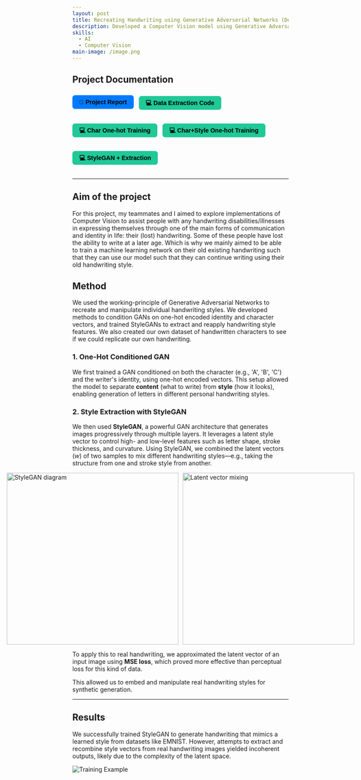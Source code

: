 ```yaml
---
layout: post
title: Recreating Handwriting using Generative Adverserial Networks (December 2024)
description: Developed a Computer Vision model using Generative Adversarial Networks (GANs) to recreate personalized handwriting styles, enabling the generation of handwritten text from style inputs using datasets like MNIST, NIST, and custom handwriting samples. 
skills:
  - AI
  - Computer Vision
main-image: /image.png
---
```

## Project Documentation
<div style="display: flex; flex-wrap: wrap; gap: 12px; margin-bottom: 20px;">

  <a href="https://hackmd.io/@jasperwelgemoed/Bk8wh2Sjx" target="_blank" style="
    background-color: #007bff;
    color: black;
    padding: 8px 16px;
    border-radius: 6px;
    text-decoration: none;
    font-weight: bold;
    font-family: sans-serif;">
    📄 Project Report
  </a>

  <a href="https://colab.research.google.com/drive/17uTkq5Dj2RDwaOkxgT3SqELEoRYLTl47?usp=sharing" target="_blank" style="
    background-color: #20c997;
    color: black;
    padding: 8px 16px;
    border-radius: 6px;
    text-decoration: none;
    font-weight: bold;
    font-family: sans-serif;">
    💻 Data Extraction Code
  </a>

  <a href="https://colab.research.google.com/drive/162i1A9PvQPk1pWAMXpI4sF0svXwUVVTT?usp=sharing" target="_blank" style="
    background-color: #20c997;
    color: black;
    padding: 8px 16px;
    border-radius: 6px;
    text-decoration: none;
    font-weight: bold;
    font-family: sans-serif;">
    💻 Char One-hot Training
  </a>

  <a href="https://colab.research.google.com/drive/15fV1xdnsQa_IY56wmCsjLJg7CLByYHdi#scrollTo=Gq6eUDbDqNwp" target="_blank" style="
    background-color: #20c997;
    color: black;
    padding: 8px 16px;
    border-radius: 6px;
    text-decoration: none;
    font-weight: bold;
    font-family: sans-serif;">
    💻 Char+Style One-hot Training
  </a>

  <a href="https://colab.research.google.com/drive/17nQXRduWsscCrEuTa0UI-Qaxis3ZdfsGB?usp=sharing" target="_blank" style="
    background-color: #20c997;
    color: black;
    padding: 8px 16px;
    border-radius: 6px;
    text-decoration: none;
    font-weight: bold;
    font-family: sans-serif;">
    💻 StyleGAN + Extraction
  </a>

</div>

---

## Aim of the project

For this project, my teammates and I aimed to explore implementations of Computer Vision to assist people with any handwriting disabilities/illnesses in expressing themselves through one of the main forms of communication and identity in life: their (lost) handwriting. Some of these people have lost the ability to write at a later age. Which is why we mainly aimed to be able to train a machine learning network on their old existing handwriting such that they can use our model such that they can continue writing using their old handwriting style.

## Method

We used the working-principle of Generative Adversarial Networks to recreate and manipulate individual handwriting styles. We developed methods to condition GANs on one-hot encoded identity and character vectors, and trained StyleGANs to extract and reapply handwriting style features. We also created our own dataset of handwritten characters to see if we could replicate our own handwriting.

### 1. One-Hot Conditioned GAN

We first trained a GAN conditioned on both the character (e.g., 'A', 'B', 'C') and the writer's identity, using one-hot encoded vectors. This setup allowed the model to separate **content** (what to write) from **style** (how it looks), enabling generation of letters in different personal handwriting styles.

### 2. Style Extraction with StyleGAN

We then used **StyleGAN**, a powerful GAN architecture that generates images progressively through multiple layers. It leverages a latent style vector to control high- and low-level features such as letter shape, stroke thickness, and curvature. Using StyleGAN, we combined the latent vectors ($w$) of two samples to mix different handwriting styles—e.g., taking the structure from one and stroke style from another.

<div style="display: flex; gap: 10px; justify-content: center; align-items: flex-start;">
  <img src="https://hackmd.io/_uploads/Bkj13sMakg.png" alt="StyleGAN diagram" width="400">
  <img src="https://hackmd.io/_uploads/H15YhghTJe.jpg" alt="Latent vector mixing" width="400">
</div>

To apply this to real handwriting, we approximated the latent vector of an input image using **MSE loss**, which proved more effective than perceptual loss for this kind of data.

This allowed us to embed and manipulate real handwriting styles for synthetic generation.

---

## Results

We successfully trained StyleGAN to generate handwriting that mimics a learned style from datasets like EMNIST. However, attempts to extract and recombine style vectors from real handwriting images yielded incoherent outputs, likely due to the complexity of the latent space. 

![Training Example](_projects/GANComputerVisionProject/GANGeneration.gif)



